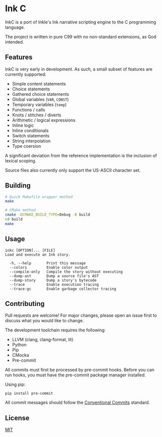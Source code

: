 # Ink C

InkC is a port of Inkle's Ink narrative scripting engine to the C programming language.

The project is written in pure C99 with no non-standard extensions, as God intended.

## Features

InkC is very early in development. As such, a small subset of features are currently supported:
 * Simple content statements
 * Choice statements
 * Gathered choice statements
 * Global variables (`VAR`, `CONST`)
 * Temporary variables (`temp`)
 * Functions / calls
 * Knots / stitches / diverts
 * Arithmetic / logical expressions
 * Inline logic
 * Inline conditionals
 * Switch statements
 * String interpolation
 * Type coersion

A significant deviation from the reference implementation is the inclusion of lexical scoping.

Source files also currently only support the US-ASCII character set.

## Building

```bash
# Quick Makefile wrapper method
make

# CMake method
cmake -DCMAKE_BUILD_TYPE=Debug -B build
cd build
make
```

## Usage

```
inkc [OPTION]... [FILE]
Load and execute an Ink story.

  -h, --help       Print this message
  --colors         Enable color output
  --compile-only   Compile the story without executing
  --dump-ast       Dump a source file's AST
  --dump-story     Dump a story's bytecode
  --trace          Enable execution tracing
  --trace-gc       Enable garbage collector tracing
```

## Contributing

Pull requests are welcome! For major changes, please open an issue first to discuss what you would like to change.

The development toolchain requires the following:
 * LLVM (clang, clang-format, lit)
 * Python
 * Pip
 * CMocka
 * Pre-commit

All commits must first be processed by pre-commit hooks. Before you can run hooks, you must have the pre-commit package manager installed.

Using pip:
```
pip install pre-commit
```

All commit messages should follow the [Conventional Commits](https://www.conventionalcommits.org/en/v1.0.0/) standard.

## License

[MIT](https://choosealicense.com/licenses/mit/)
